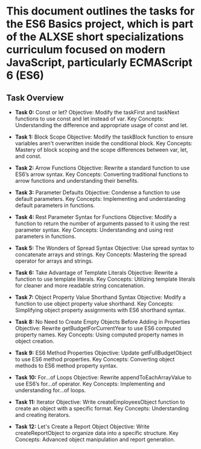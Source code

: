 # This document outlines the tasks for the ES6 Basics project, which is part of the ALXSE short specializations curriculum focused on modern JavaScript, particularly ECMAScript 6 (ES6)

## Task Overview

- **Task 0:** Const or let? Objective: Modify the taskFirst and taskNext functions to use const and let instead of var. Key Concepts: Understanding the difference and appropriate usage of const and let.

- **Task 1:** Block Scope Objective: Modify the taskBlock function to ensure variables aren't overwritten inside the conditional block. Key Concepts: Mastery of block scoping and the scope differences between var, let, and const.

- **Task 2:** Arrow Functions Objective: Rewrite a standard function to use ES6’s arrow syntax. Key Concepts: Converting traditional functions to arrow functions and understanding their benefits.

- **Task 3:** Parameter Defaults Objective: Condense a function to use default parameters. Key Concepts: Implementing and understanding default parameters in functions.

- **Task 4:** Rest Parameter Syntax for Functions Objective: Modify a function to return the number of arguments passed to it using the rest parameter syntax. Key Concepts: Understanding and using rest parameters in functions.

- **Task 5:** The Wonders of Spread Syntax Objective: Use spread syntax to concatenate arrays and strings. Key Concepts: Mastering the spread operator for arrays and strings.

- **Task 6:** Take Advantage of Template Literals Objective: Rewrite a function to use template literals. Key Concepts: Utilizing template literals for cleaner and more readable string concatenation.

- **Task 7:** Object Property Value Shorthand Syntax Objective: Modify a function to use object property value shorthand. Key Concepts: Simplifying object property assignments with ES6 shorthand syntax.

- **Task 8:** No Need to Create Empty Objects Before Adding in Properties Objective: Rewrite getBudgetForCurrentYear to use ES6 computed property names. Key Concepts: Using computed property names in object creation.

- **Task 9:** ES6 Method Properties Objective: Update getFullBudgetObject to use ES6 method properties. Key Concepts: Converting object methods to ES6 method property syntax.

- **Task 10:** For...of Loops Objective: Rewrite appendToEachArrayValue to use ES6’s for...of operator. Key Concepts: Implementing and understanding for...of loops.

- **Task 11:** Iterator Objective: Write createEmployeesObject function to create an object with a specific format. Key Concepts: Understanding and creating iterators.

- **Task 12:** Let's Create a Report Object Objective: Write createReportObject to organize data into a specific structure. Key Concepts: Advanced object manipulation and report generation.
